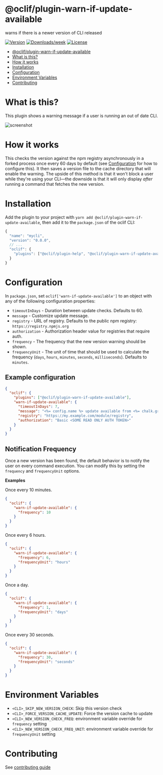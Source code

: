 # @oclif/plugin-warn-if-update-available

warns if there is a newer version of CLI released

[![Version](https://img.shields.io/npm/v/@oclif/plugin-warn-if-update-available.svg)](https://npmjs.org/package/@oclif/plugin-warn-if-update-available)
[![Downloads/week](https://img.shields.io/npm/dw/@oclif/plugin-warn-if-update-available.svg)](https://npmjs.org/package/@oclif/plugin-warn-if-update-available)
[![License](https://img.shields.io/npm/l/@oclif/plugin-warn-if-update-available.svg)](https://github.com/oclif/plugin-warn-if-update-available/blob/main/package.json)

<!-- toc -->

- [@oclif/plugin-warn-if-update-available](#oclifplugin-warn-if-update-available)
- [What is this?](#what-is-this)
- [How it works](#how-it-works)
- [Installation](#installation)
- [Configuration](#configuration)
- [Environment Variables](#environment-variables)
- [Contributing](#contributing)
<!-- tocstop -->

# What is this?

This plugin shows a warning message if a user is running an out of date CLI.

![screenshot](./assets/screenshot.png)

# How it works

This checks the version against the npm registry asynchronously in a forked process once every 60 days by default (see [Configuration](#configuration) for how to configure this). It then saves a version file to the cache directory that will enable the warning. The upside of this method is that it won't block a user while they're using your CLI—the downside is that it will only display _after_ running a command that fetches the new version.

# Installation

Add the plugin to your project with `yarn add @oclif/plugin-warn-if-update-available`, then add it to the `package.json` of the oclif CLI:

```js
{
  "name": "mycli",
  "version": "0.0.0",
  // ...
  "oclif": {
    "plugins": ["@oclif/plugin-help", "@oclif/plugin-warn-if-update-available"]
  }
}
```

# Configuration

In `package.json`, set `oclif['warn-if-update-available']` to an object with
any of the following configuration properties:

- `timeoutInDays` - Duration between update checks. Defaults to 60.
- `message` - Customize update message.
- `registry` - URL of registry. Defaults to the public npm registry: `https://registry.npmjs.org`
- `authorization` - Authorization header value for registries that require auth.
- `frequency` - The frequency that the new version warning should be shown.
- `frequencyUnit` - The unit of time that should be used to calculate the frequency (`days`, `hours`, `minutes`, `seconds`, `milliseconds`). Defaults to `minutes`.

## Example configuration

```json
{
  "oclif": {
    "plugins": ["@oclif/plugin-warn-if-update-available"],
    "warn-if-update-available": {
      "timeoutInDays": 7,
      "message": "<%= config.name %> update available from <%= chalk.greenBright(config.version) %> to <%= chalk.greenBright(latest) %>.",
      "registry": "https://my.example.com/module/registry",
      "authorization": "Basic <SOME READ ONLY AUTH TOKEN>"
    }
  }
}
```

## Notification Frequency

Once a new version has been found, the default behavior is to notify the user on every command execution. You can modify this by setting the `frequency` and `frequencyUnit` options.

**Examples**

Once every 10 minutes.

```json
{
  "oclif": {
    "warn-if-update-available": {
      "frequency": 10
    }
  }
}
```

Once every 6 hours.

```json
{
  "oclif": {
    "warn-if-update-available": {
      "frequency": 6,
      "frequencyUnit": "hours"
    }
  }
}
```

Once a day.

```json
{
  "oclif": {
    "warn-if-update-available": {
      "frequency": 1,
      "frequencyUnit": "days"
    }
  }
}
```

Once every 30 seconds.

```json
{
  "oclif": {
    "warn-if-update-available": {
      "frequency": 30,
      "frequencyUnit": "seconds"
    }
  }
}
```

# Environment Variables

- `<CLI>_SKIP_NEW_VERSION_CHECK`: Skip this version check
- `<CLI>_FORCE_VERSION_CACHE_UPDATE`: Force the version cache to update
- `<CLI>_NEW_VERSION_CHECK_FREQ`: environment variable override for `frequency` setting
- `<CLI>_NEW_VERSION_CHECK_FREQ_UNIT`: environment variable override for `frequencyUnit` setting

# Contributing

See [contributing guide](./CONRTIBUTING.md)
